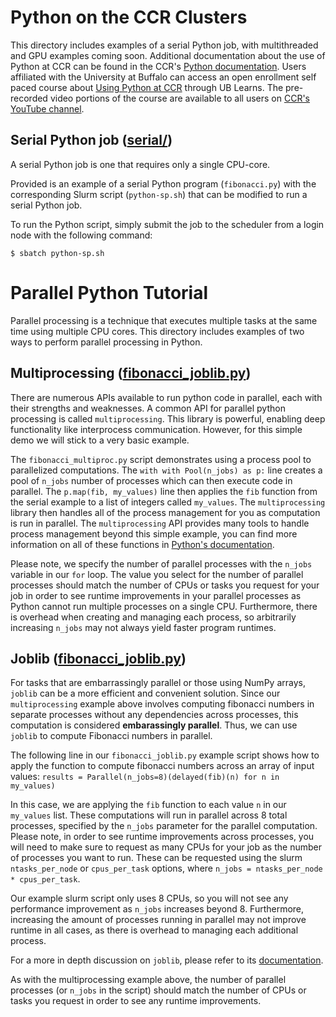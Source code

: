 # Python on the CCR Clusters

This directory includes examples of a serial Python job, with multithreaded and GPU examples coming soon.  Additional documentation about the use of Python at CCR can be found in the CCR's [Python documentation](https://docs.ccr.buffalo.edu/en/latest/howto/python/).  Users affiliated with the University at Buffalo can access an open enrollment self paced course about [Using Python at CCR](https://ublearns.buffalo.edu/d2l/le/discovery/view/course/288741) through UB Learns.  The pre-recorded video portions of the course are available to all users on [CCR's YouTube channel](https://youtube.com/@ubccr).

## Serial Python job ([serial/](./serial))

A serial Python job is one that requires only a single CPU-core.

Provided is an example of a serial Python program (`fibonacci.py`) with the corresponding Slurm script (`python-sp.sh`) that can be modified to run a serial Python job.

To run the Python script, simply submit the job to the scheduler from a login node with the following command:
```
$ sbatch python-sp.sh
```

# Parallel Python Tutorial
Parallel processing is a technique that executes multiple tasks at the same time using multiple CPU cores. This directory includes examples of two ways to perform parallel processing in Python.

## Multiprocessing ([fibonacci_joblib.py](./fibonacci_multiproc.py))
There are numerous APIs available to run python code in parallel, each with their strengths and weaknesses. A common API for parallel python processing is called `multiprocessing`. This library is powerful, enabling deep functionality like interprocess communication. However, for this simple demo we will stick to a very basic example.

The `fibonacci_multiproc.py` script demonstrates using a process pool to parallelized computations. The `with with Pool(n_jobs) as p:` line creates a pool of `n_jobs` number of processes which can then execute code in parallel. The `p.map(fib, my_values)` line then applies the `fib` function from the serial example to a list of integers called `my_values`. The `multiprocessing` library then handles all of the process management for you as computation is run in parallel. The `multiprocessing` API provides many tools to handle process management beyond this simple example, you can find more information on all of these functions in [Python's documentation](https://docs.python.org/3/library/multiprocessing.html). 

Please note, we specify the number of parallel processes with the `n_jobs` variable in our `for` loop. The value you select for the number of parallel processes should match the number of CPUs or tasks you request for your job in order to see runtime improvements in your parallel processes as Python cannot run multiple processes on a single CPU. Furthermore, there is overhead when creating and managing each process, so arbitrarily increasing `n_jobs` may not always yield faster program runtimes.

## Joblib ([fibonacci_joblib.py](./fibonacci_joblib.py))
For tasks that are embarrassingly parallel or those using NumPy arrays, `joblib` can be a more efficient and convenient solution. Since our `multiprocessing` example above involves computing fibonacci numbers in separate processes without any dependencies across processes, this computation is considered **embarassingly parallel**.  Thus, we can use `joblib` to compute Fibonacci numbers in parallel.

The following line in our `fibonacci_joblib.py` example script shows how to apply the function to compute fibonacci numbers across an array of input values:
```results = Parallel(n_jobs=8)(delayed(fib)(n) for n in my_values)```

In this case, we are applying the `fib` function to each value `n` in our `my_values` list. These computations will run in parallel across 8 total processes, specified by the `n_jobs` parameter for the parallel computation. Please note, in order to see runtime improvements across processes, you will need to make sure to request as many CPUs for your job as the number of processes you want to run. These can be requested using the slurm `ntasks_per_node` or `cpus_per_task` options, where `n_jobs = ntasks_per_node * cpus_per_task`.

Our example slurm script only uses 8 CPUs, so you will not see any performance improvement as `n_jobs` increases beyond 8. Furthermore, increasing the amount of processes running in parallel may not improve runtime in all cases, as there is overhead to managing each additional process.

For a more in depth discussion on `joblib`, please refer to its [documentation](https://joblib.readthedocs.io/en/stable/).

As with the multiprocessing example above, the number of parallel processes (or `n_jobs` in the script) should match the number of CPUs or tasks you request in order to see any runtime improvements.
